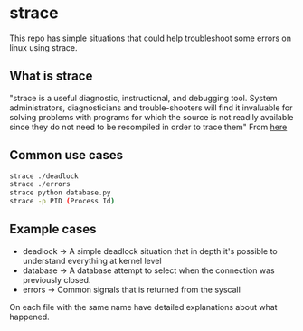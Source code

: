 # strace
This repo has simple situations that could help troubleshoot some errors on linux using strace.


## What is strace

"strace is a useful diagnostic, instructional, and debugging tool. System administrators, diagnosticians and trouble-shooters will find it invaluable for solving problems with programs for which the source is not readily available since they do not need to be recompiled in order to trace them" From [here](https://linux.die.net/man/1/strace)

## Common use cases

```bash
strace ./deadlock 
strace ./errors
strace python database.py
strace -p PID (Process Id)
```
## Example cases

* deadlock -> A simple deadlock situation that in depth it's possible to understand everything at kernel level
* database -> A database attempt to select when the connection was previously closed.
* errors -> Common signals that is returned from the syscall

On each file with the same name have detailed explanations about what happened.

